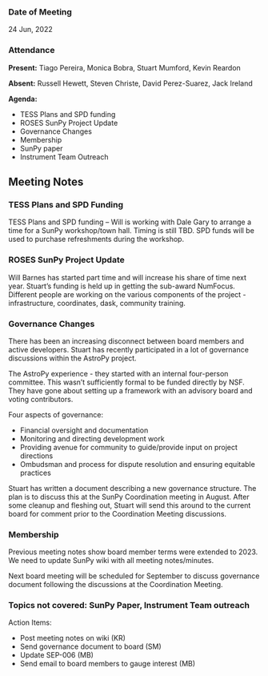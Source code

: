 
### Date of Meeting

24 Jun, 2022

### Attendance

**Present:** Tiago Pereira, Monica Bobra, Stuart Mumford, Kevin Reardon 

**Absent:** Russell Hewett, Steven Christe, David Perez-Suarez, Jack Ireland

**Agenda:**

* TESS Plans and SPD funding
* ROSES SunPy Project Update
* Governance Changes
* Membership
* SunPy paper
* Instrument Team Outreach

## Meeting Notes

### TESS Plans and SPD Funding
TESS Plans and SPD funding – Will is working with Dale Gary to arrange a time for a SunPy workshop/town hall. Timing is still TBD. SPD funds will be used to purchase refreshments during the workshop.

### ROSES SunPy Project Update
Will Barnes has started part time and will increase his share of time next year. Stuart’s funding is held up in getting the sub-award NumFocus. Different people are working on the various components of the project - infrastructure, coordinates, dask, community training.

### Governance Changes
There has been an increasing disconnect between board members and active developers. Stuart has recently participated in a lot of governance discussions within the AstroPy project.
 
The AstroPy experience - they started with an internal four-person committee. This wasn’t sufficiently formal to be funded directly by NSF. They have gone about setting up a framework with an advisory board and voting contributors.

Four aspects of governance:
* Financial oversight and documentation
* Monitoring and directing development work
* Providing avenue for community to guide/provide input on project directions
* Ombudsman and process for dispute resolution and ensuring equitable practices

Stuart has written a document describing a new governance structure. The plan is to discuss this at the SunPy Coordination meeting in August. After some cleanup and fleshing out, Stuart  will send this around to the current board for comment prior to the Coordination Meeting discussions. 

### Membership
Previous meeting notes show board member terms were extended to 2023. We need to update SunPy wiki with all meeting notes/minutes.

Next board meeting will be scheduled for September to discuss governance document following the discussions at the Coordination Meeting.

### Topics not covered: SunPy Paper, Instrument Team outreach

Action Items:
* Post meeting notes on wiki (KR)
* Send governance document to board (SM)
* Update SEP-006 (MB)
* Send email to board members to gauge interest (MB)